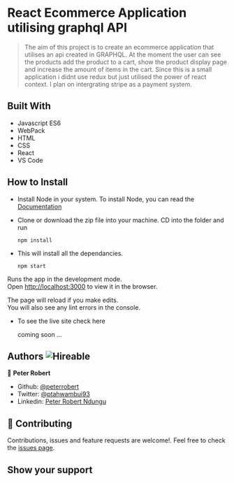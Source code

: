 # React Ecommerce Application utilising graphql API

> The aim of this project is to create an ecommerce application that utilises an api created in GRAPHQL. At the moment the user can see the products add the product to a cart, show the product display page and increase the amount of items in the cart. Since this is a small application i didnt use redux but just utilised the power of react context. I plan on intergrating stripe as a payment system.

## Built With

- Javascript ES6
- WebPack
- HTML
- CSS
- React
- VS Code

## How to Install

- Install Node in your system. To install Node, you can read the [Documentation](https://nodejs.org/en/download/package-manager/)
- Clone or download the zip file into your machine. CD into the folder and run

  ```
  npm install

  ```

- This will install all the dependancies.

  ```
  npm start

  ```

Runs the app in the development mode.\
Open [http://localhost:3000](http://localhost:3000) to view it in the browser.

The page will reload if you make edits.\
You will also see any lint errors in the console.

- To see the live site check here

  coming soon ...

## Authors ![Hireable](https://img.shields.io/badge/HIREABLE-YES-yellowgreen&?style=for-the-badge)

👤 **Peter Robert**

- Github: [@peterrobert](https://github.com/peterrobert)
- Twitter: [@ptahwambui93](https://twitter.com/Ptahwambui93)
- Linkedin: [Peter Robert Ndungu](https://www.linkedin.com/in/peter-rob-ndungu/)

## 🤝 Contributing

Contributions, issues and feature requests are welcome!. Feel free to check the [issues page](issues/).

## Show your support
